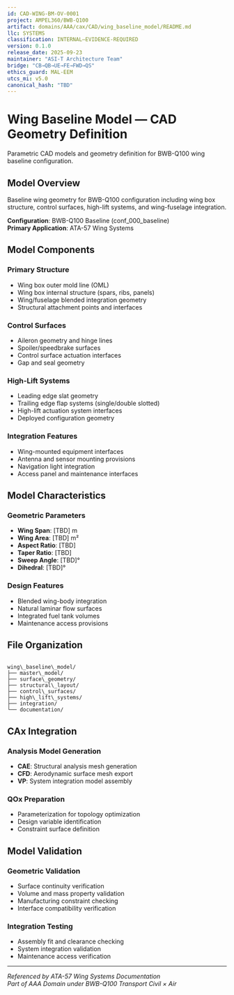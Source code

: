 ```yaml
---
id: CAD-WING-BM-OV-0001
project: AMPEL360/BWB-Q100
artifact: domains/AAA/cax/CAD/wing_baseline_model/README.md
llc: SYSTEMS
classification: INTERNAL–EVIDENCE-REQUIRED
version: 0.1.0
release_date: 2025-09-23
maintainer: "ASI-T Architecture Team"
bridge: "CB→QB→UE→FE→FWD→QS"
ethics_guard: MAL-EEM
utcs_mi: v5.0
canonical_hash: "TBD"
---
```


# Wing Baseline Model — CAD Geometry Definition

Parametric CAD models and geometry definition for BWB-Q100 wing baseline configuration.

## Model Overview

Baseline wing geometry for BWB-Q100 configuration including wing box structure, control surfaces, high-lift systems, and wing-fuselage integration.

**Configuration**: BWB-Q100 Baseline (conf_000_baseline)  
**Primary Application**: ATA-57 Wing Systems

## Model Components

### Primary Structure
- Wing box outer mold line (OML)
- Wing box internal structure (spars, ribs, panels)
- Wing/fuselage blended integration geometry
- Structural attachment points and interfaces

### Control Surfaces
- Aileron geometry and hinge lines
- Spoiler/speedbrake surfaces
- Control surface actuation interfaces
- Gap and seal geometry

### High-Lift Systems
- Leading edge slat geometry
- Trailing edge flap systems (single/double slotted)
- High-lift actuation system interfaces
- Deployed configuration geometry

### Integration Features
- Wing-mounted equipment interfaces
- Antenna and sensor mounting provisions
- Navigation light integration
- Access panel and maintenance interfaces

## Model Characteristics

### Geometric Parameters
- **Wing Span**: [TBD] m
- **Wing Area**: [TBD] m²
- **Aspect Ratio**: [TBD]
- **Taper Ratio**: [TBD]
- **Sweep Angle**: [TBD]°
- **Dihedral**: [TBD]°

### Design Features
- Blended wing-body integration
- Natural laminar flow surfaces
- Integrated fuel tank volumes
- Maintenance access provisions

## File Organization
```

wing\_baseline\_model/
├── master\_model/
├── surface\_geometry/
├── structural\_layout/
├── control\_surfaces/
├── high\_lift\_systems/
├── integration/
└── documentation/

```

## CAx Integration

### Analysis Model Generation
- **CAE**: Structural analysis mesh generation
- **CFD**: Aerodynamic surface mesh export
- **VP**: System integration model assembly

### QOx Preparation
- Parameterization for topology optimization
- Design variable identification
- Constraint surface definition

## Model Validation

### Geometric Validation
- Surface continuity verification
- Volume and mass property validation
- Manufacturing constraint checking
- Interface compatibility verification

### Integration Testing
- Assembly fit and clearance checking
- System integration validation
- Maintenance access verification

---

*Referenced by ATA-57 Wing Systems Documentation*  
*Part of AAA Domain under BWB-Q100 Transport Civil × Air*